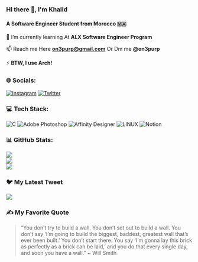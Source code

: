 ### Hi there 👋, I'm Khalid
#### A Software Engineer Student from Morocco 🇲🇦
<!--
**onepurp/onepurp** is a ✨ _special_ ✨ repository because its `README.md` (this file) appears on your GitHub profile.

Here are some ideas to get you started:

- 🔭 I’m currently working on ...
- 🌱 I’m currently learning ...
- 👯 I’m looking to collaborate on ...
- 🤔 I’m looking for help with ...
- 💬 Ask me about ...
- 📫 How to reach me: ...
- 😄 Pronouns: ...
- ⚡ Fun fact: ...
-->

🌱 I’m currently learning At **ALX Software Engineer Program**

📫 Reach me Here **on3purp@gmail.com** Or Dm me **@on3purp**

⚡ **BTW, I use Arch!**


### 🌐 Socials:
[![Instagram](https://img.shields.io/badge/Instagram-%23E4405F.svg?logo=Instagram&logoColor=white)](https://instagram.com/on3purp) [![Twitter](https://img.shields.io/badge/Twitter-%231DA1F2.svg?logo=Twitter&logoColor=white)](https://twitter.com/on3purp) 

### 💻 Tech Stack:
![C](https://img.shields.io/badge/c-%2300599C.svg?style=for-the-badge&logo=c&logoColor=white) ![Adobe Photoshop](https://img.shields.io/badge/adobephotoshop-%2331A8FF.svg?style=for-the-badge&logo=adobephotoshop&logoColor=white) ![Affinity Designer](https://img.shields.io/badge/affinitydesginer-%231B72BE.svg?style=for-the-badge&logo=affinity-designer&logoColor=white) ![LINUX](https://img.shields.io/badge/Linux-FCC624?style=for-the-badge&logo=linux&logoColor=black) ![Notion](https://img.shields.io/badge/Notion-%23000000.svg?style=for-the-badge&logo=notion&logoColor=white)
### 📊 GitHub Stats:
![](https://github-readme-stats.vercel.app/api?username=onepurp&theme=buefy&hide_border=true&include_all_commits=true&count_private=true)<br/>
![](https://github-readme-streak-stats.herokuapp.com/?user=onepurp&theme=buefy&hide_border=true)<br/>
![](https://github-readme-stats.vercel.app/api/top-langs/?username=onepurp&theme=buefy&hide_border=true&include_all_commits=true&count_private=true&layout=compact)

### 🐦 My Latest Tweet
[![](https://gtce.itsvg.in/api?username=on3purp&theme=buefy&icon=fire&response=false&border=false)](https://github.com/VishwaGauravIn/github-twitter-card-embed)

### ✍️ My Favorite Quote
> “You don’t try to build a wall. You don’t set out to build a wall. You don’t say ‘I’m going to build the biggest, baddest, greatest wall that’s ever been built.’ You don’t start there. You say ‘I’m gonna lay this brick as perfectly as a brick can be laid,’ and you do that every single day, and soon you have a wall.” ~ Will Smith
